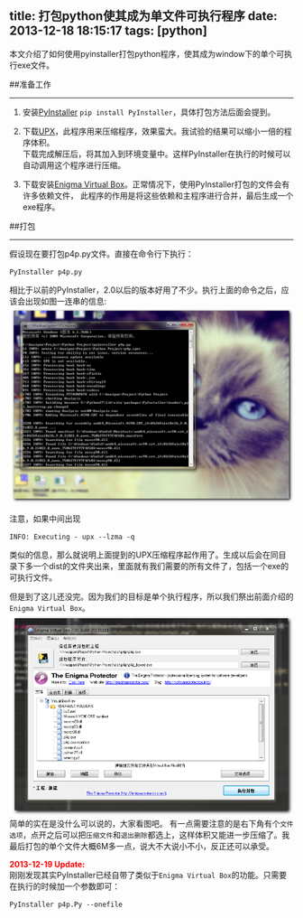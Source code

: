title: 打包python使其成为单文件可执行程序
date: 2013-12-18 18:15:17
tags: [python]
---

本文介绍了如何使用pyinstaller打包python程序，使其成为window下的单个可执行exe文件。

<!-- more -->

##准备工作

-------------

1. 安装[PyInstaller](http://www.pyinstaller.org/) `pip install PyInstaller`，具体打包方法后面会提到。

2. 下载[UPX](http://upx.sourceforge.net/)，此程序用来压缩程序，效果蛮大。我试验的结果可以缩小一倍的程序体积。  
下载完成解压后，将其加入到环境变量中。这样PyInstaller在执行的时候可以自动调用这个程序进行压缩。

3.  下载安装[Enigma Virtual Box](http://enigmaprotector.com/en/downloads.html)。正常情况下，使用PyInstaller打包的文件会有许多依赖文件，
此程序的作用是将这些依赖和主程序进行合并，最后生成一个exe程序。


##打包

-------------

假设现在要打包p4p.py文件。直接在命令行下执行：  
```
PyInstaller p4p.py
```
相比于以前的PyInstaller，2.0以后的版本好用了不少。执行上面的命令之后，应该会出现如图一连串的信息:
<img src="/Images/pyinstaller-photo/install.png"/>

注意，如果中间出现
``` 
INFO: Executing - upx --lzma -q
 ```
类似的信息，那么就说明上面提到的UPX压缩程序起作用了。生成以后会在同目录下多一个dist的文件夹出来，里面就有我们需要的所有文件了，包括一个exe的可执行文件。

但是到了这儿还没完。因为我们的目标是单个执行程序，所以我们祭出前面介绍的`Enigma Virtual Box`。
<img src="/Images/pyinstaller-photo/EnigmaVirtualBox.png"/>
简单的实在是没什么可以说的，大家看图吧。
有一点需要注意的是右下角有个`文件选项`，点开之后可以把`压缩文件`和`退出删除`都选上，这样体积又能进一步压缩了。我最后打包的单个文件大概6M多一点，说大不大说小不小，反正还可以承受。

<span style="color:red;font-weight:bold;">2013-12-19 Update:</span>  
刚刚发现其实PyInstaller已经自带了类似于`Enigma Virtual Box`的功能。只需要在执行的时候加一个参数即可：
```
PyInstaller p4p.Py --onefile
```
